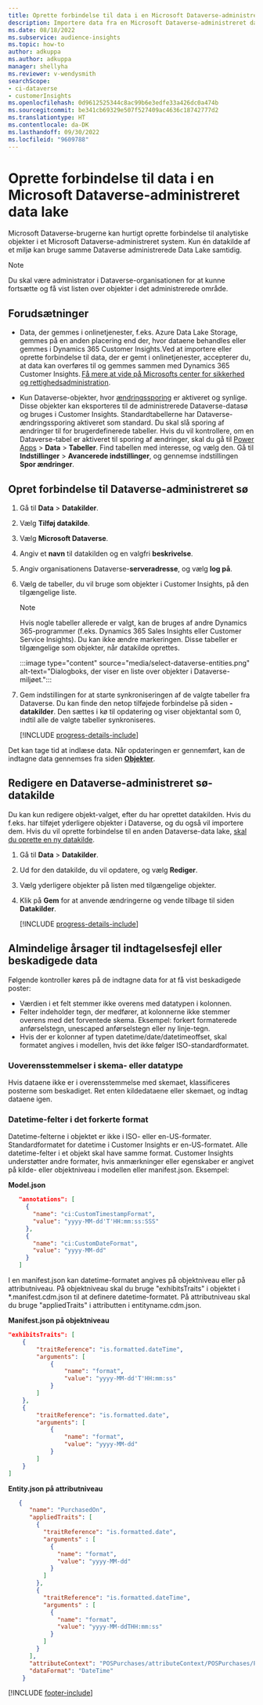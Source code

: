 ```yaml
---
title: Oprette forbindelse til data i en Microsoft Dataverse-administreret data lake
description: Importere data fra en Microsoft Dataverse-administreret data lake.
ms.date: 08/18/2022
ms.subservice: audience-insights
ms.topic: how-to
author: adkuppa
ms.author: adkuppa
manager: shellyha
ms.reviewer: v-wendysmith
searchScope:
- ci-dataverse
- customerInsights
ms.openlocfilehash: 0d9612525344c8ac99b6e3edfe33a426dc0a474b
ms.sourcegitcommit: be341cb69329e507f527409ac4636c18742777d2
ms.translationtype: HT
ms.contentlocale: da-DK
ms.lasthandoff: 09/30/2022
ms.locfileid: "9609788"
---
```

# <a name="connect-to-data-in-a-microsoft-dataverse-managed-data-lake"></a>Oprette forbindelse til data i en Microsoft Dataverse-administreret data lake

Microsoft Dataverse-brugerne kan hurtigt oprette forbindelse til analytiske objekter i et Microsoft Dataverse-administreret system. Kun én datakilde af et miljø kan bruge samme Dataverse administrerede Data Lake samtidig.

> [!NOTE]
> Du skal være administrator i Dataverse-organisationen for at kunne fortsætte og få vist listen over objekter i det administrerede område.

## <a name="prerequisites"></a>Forudsætninger

- Data, der gemmes i onlinetjenester, f.eks. Azure Data Lake Storage, gemmes på en anden placering end der, hvor dataene behandles eller gemmes i Dynamics 365 Customer Insights.Ved at importere eller oprette forbindelse til data, der er gemt i onlinetjenester, accepterer du, at data kan overføres til og gemmes sammen med Dynamics 365 Customer Insights. [Få mere at vide på Microsofts center for sikkerhed og rettighedsadministration](https://www.microsoft.com/trust-center).

- Kun Dataverse-objekter, hvor [ændringssporing](/power-platform/admin/enable-change-tracking-control-data-synchronization) er aktiveret og synlige. Disse objekter kan eksporteres til de administrerede Dataverse-datasø og bruges i Customer Insights. Standardtabellerne har Dataverse-ændringssporing aktiveret som standard. Du skal slå sporing af ændringer til for brugerdefinerede tabeller. Hvis du vil kontrollere, om en Dataverse-tabel er aktiveret til sporing af ændringer, skal du gå til [Power Apps](https://make.powerapps.com) > **Data** > **Tabeller**. Find tabellen med interesse, og vælg den. Gå til **Indstillinger** > **Avancerede indstillinger**, og gennemse indstillingen **Spor ændringer**.

## <a name="connect-to-a-dataverse-managed-lake"></a>Opret forbindelse til Dataverse-administreret sø

1. Gå til **Data** > **Datakilder**.

1. Vælg **Tilføj datakilde**.

1. Vælg **Microsoft Dataverse**.

1. Angiv et **navn** til datakilden og en valgfri **beskrivelse**.

1. Angiv organisationens Dataverse-**serveradresse**, og vælg **log på**.

1. Vælg de tabeller, du vil bruge som objekter i Customer Insights, på den tilgængelige liste.

   > [!NOTE]
   > Hvis nogle tabeller allerede er valgt, kan de bruges af andre Dynamics 365-programmer (f.eks. Dynamics 365 Sales Insights eller Customer Service Insights). Du kan ikke ændre markeringen. Disse tabeller er tilgængelige som objekter, når datakilde oprettes.

    :::image type="content" source="media/select-dataverse-entities.png" alt-text="Dialogboks, der viser en liste over objekter i Dataverse-miljøet.":::

1. Gem indstillingen for at starte synkroniseringen af de valgte tabeller fra Dataverse. Du kan finde den netop tilføjede forbindelse på siden **-datakilder**. Den sættes i kø til opdatering og viser objektantal som 0, indtil alle de valgte tabeller synkroniseres.

   [!INCLUDE [progress-details-include](includes/progress-details-pane.md)]

Det kan tage tid at indlæse data. Når opdateringen er gennemført, kan de indtagne data gennemses fra siden [**Objekter**](entities.md).

## <a name="edit-a-dataverse-managed-lake-data-source"></a>Redigere en Dataverse-administreret sø-datakilde

Du kan kun redigere objekt-valget, efter du har oprettet datakilden. Hvis du f.eks. har tilføjet yderligere objekter i Dataverse, og du også vil importere dem.
Hvis du vil oprette forbindelse til en anden Dataverse-data lake, [skal du oprette en ny datakilde](#connect-to-a-dataverse-managed-lake).

1. Gå til **Data** > **Datakilder**.

1. Ud for den datakilde, du vil opdatere, og vælg **Rediger**.

1. Vælg yderligere objekter på listen med tilgængelige objekter.

1. Klik på **Gem** for at anvende ændringerne og vende tilbage til siden **Datakilder**.

   [!INCLUDE [progress-details-include](includes/progress-details-pane.md)]

## <a name="common-reasons-for-ingestion-errors-or-corrupted-data"></a>Almindelige årsager til indtagelsesfejl eller beskadigede data

Følgende kontroller køres på de indtagne data for at få vist beskadigede poster:

- Værdien i et felt stemmer ikke overens med datatypen i kolonnen.
- Felter indeholder tegn, der medfører, at kolonnerne ikke stemmer overens med det forventede skema. Eksempel: forkert formaterede anførselstegn, unescaped anførselstegn eller ny linje-tegn.
- Hvis der er kolonner af typen datetime/date/datetimeoffset, skal formatet angives i modellen, hvis det ikke følger ISO-standardformatet.

### <a name="schema-or-data-type-mismatch"></a>Uoverensstemmelser i skema- eller datatype

Hvis dataene ikke er i overensstemmelse med skemaet, klassificeres posterne som beskadiget. Ret enten kildedataene eller skemaet, og indtag dataene igen.

### <a name="datetime-fields-in-the-wrong-format"></a>Datetime-felter i det forkerte format

Datetime-felterne i objektet er ikke i ISO- eller en-US-formater. Standardformatet for datetime i Customer Insights er en-US-formatet. Alle datetime-felter i et objekt skal have samme format. Customer Insights understøtter andre formater, hvis anmærkninger eller egenskaber er angivet på kilde- eller objektniveau i modellen eller manifest.json. Eksempel: 

**Model.json**

   ```json
      "annotations": [
        {
          "name": "ci:CustomTimestampFormat",
          "value": "yyyy-MM-dd'T'HH:mm:ss:SSS"
        },
        {
          "name": "ci:CustomDateFormat",
          "value": "yyyy-MM-dd"
        }
      ]   
   ```

  I en manifest.json kan datetime-formatet angives på objektniveau eller på attributniveau. På objektniveau skal du bruge "exhibitsTraits" i objektet i *.manifest.cdm.json til at definere datetime-formatet. På attributniveau skal du bruge "appliedTraits" i attributten i entityname.cdm.json.

**Manifest.json på objektniveau**

```json
"exhibitsTraits": [
    {
        "traitReference": "is.formatted.dateTime",
        "arguments": [
            {
                "name": "format",
                "value": "yyyy-MM-dd'T'HH:mm:ss"
            }
        ]
    },
    {
        "traitReference": "is.formatted.date",
        "arguments": [
            {
                "name": "format",
                "value": "yyyy-MM-dd"
            }
        ]
    }
]
```

**Entity.json på attributniveau**

```json
   {
      "name": "PurchasedOn",
      "appliedTraits": [
        {
          "traitReference": "is.formatted.date",
          "arguments" : [
            {
              "name": "format",
              "value": "yyyy-MM-dd"
            }
          ]
        },
        {
          "traitReference": "is.formatted.dateTime",
          "arguments" : [
            {
              "name": "format",
              "value": "yyyy-MM-ddTHH:mm:ss"
            }
          ]
        }
      ],
      "attributeContext": "POSPurchases/attributeContext/POSPurchases/PurchasedOn",
      "dataFormat": "DateTime"
    }
```

[!INCLUDE [footer-include](includes/footer-banner.md)]
